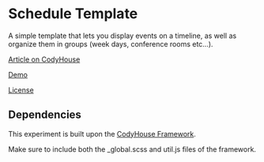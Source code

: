 # Schedule Template

A simple template that lets you display events on a timeline, as well as organize them in groups (week days, conference rooms etc…).

[Article on CodyHouse](https://codyhouse.co/gem/schedule-template)

[Demo](https://codyhouse.co/demo/schedule-template)
 
[License](https://codyhouse.co/license)

## Dependencies

This experiment is built upon the [CodyHouse Framework](https://github.com/CodyHouse/codyhouse-framework).

Make sure to include both the _global.scss and util.js files of the framework.